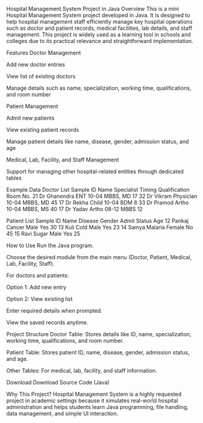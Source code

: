 Hospital Management System Project in Java
Overview
This is a mini Hospital Management System project developed in Java. It is designed to help hospital management staff efficiently manage key hospital operations such as doctor and patient records, medical facilities, lab details, and staff management. This project is widely used as a learning tool in schools and colleges due to its practical relevance and straightforward implementation.

Features
Doctor Management

Add new doctor entries

View list of existing doctors

Manage details such as name, specialization, working time, qualifications, and room number

Patient Management

Admit new patients

View existing patient records

Manage patient details like name, disease, gender, admission status, and age

Medical, Lab, Facility, and Staff Management

Support for managing other hospital-related entities through dedicated tables

Example Data
Doctor List Sample
ID	Name	Specialist	Timing	Qualification	Room No.
21	Dr Ghanendra	ENT	10-04	MBBS, MD	17
32	Dr Vikram	Physician	10-04	MBBS, MD	45
17	Dr Rekha	Child	10-04	BDM	8
33	Dr Pramod	Artho	10-04	MBBS, MS	40
17	Dr Yadav	Artho	08-12	MBBS	12

Patient List Sample
ID	Name	Disease	Gender	Admit Status	Age
12	Pankaj	Cancer	Male	Yes	30
13	Kuli	Cold	Male	Yes	23
14	Samya	Malaria	Female	No	45
15	Ravi	Sugar	Male	Yes	25

How to Use
Run the Java program.

Choose the desired module from the main menu (Doctor, Patient, Medical, Lab, Facility, Staff).

For doctors and patients:

Option 1: Add new entry

Option 2: View existing list

Enter required details when prompted.

View the saved records anytime.

Project Structure
Doctor Table: Stores details like ID, name, specialization, working time, qualifications, and room number.

Patient Table: Stores patient ID, name, disease, gender, admission status, and age.

Other Tables: For medical, lab, facility, and staff information.

Download
Download Source Code (Java)

Why This Project?
Hospital Management System is a highly requested project in academic settings because it simulates real-world hospital administration and helps students learn Java programming, file handling, data management, and simple UI interaction.

